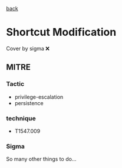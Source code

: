 [back](../index.md)
# Shortcut Modification
Cover by sigma :x: 

## MITRE
### Tactic
  - privilege-escalation
  - persistence

### technique
  - T1547.009

### Sigma

 So many other things to do...